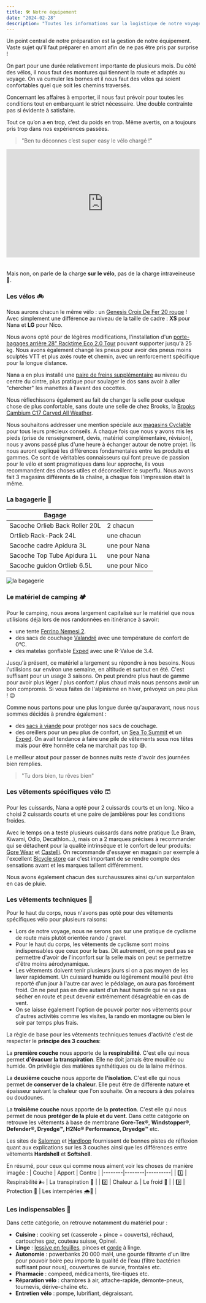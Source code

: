 ```yaml
---
title: 🛠️ Notre équipement
date: "2024-02-28"
description: "Toutes les informations sur la logistique de notre voyage : le choix des montures, le matériel de camping, les vêtements techniques et plus encore."
---
```


Un point central de notre préparation est la gestion de notre équipement. Vaste sujet qu'il faut préparer en amont afin de ne pas être pris par surprise !

On part pour une durée relativement importante de plusieurs mois. Du côté des vélos, il nous faut des montures qui tiennent la route et adaptés au voyage. On va cumuler les bornes et il nous faut des vélos qui soient confortables quel que soit les chemins traversés.

Concernant les affaires à emporter, il nous faut prévoir pour toutes les conditions tout en embarquant le strict nécessaire. Une double contrainte pas si évidente à satisfaire.

Tout ce qu’on a en trop, c’est du poids en trop. Même avertis, on a toujours pris trop dans nos expériences passées.

> "Ben tu déconnes c’est super easy le vélo chargé !"

<div style="width:100%;height:0;padding-bottom:56%;margin-bottom:2rem;position:relative;"><iframe src="https://giphy.com/embed/2XflxzFm1sop5YFtLP2" width="100%" height="100%" style="position:absolute" frameBorder="0" class="giphy-embed" allowFullScreen></iframe></div>

Mais non, on parle de la charge **sur le vélo**, pas de la charge intraveineuse 🤭.

### Les vélos 🚲

Nous aurons chacun le même vélo : un [Genesis Croix De Fer 20 rouge](https://www.genesisbikes.co.uk/genesis-croix-de-fer-20-vargn21040) ! Avec simplement une différence au niveau de la taille de cadre : **XS** pour Nana et **LG** pour Nico.

Nous avons opté pour de légères modifications, l'installation d'un [porte-bagages arrière 28" Racktime Eco 2.0 Tour](https://www.cyclable.com/16631-porte-bagages-velo-arriere-racktime-eco-20-tour.html#/diametre_de_roue-28_pouces) pouvant supporter jusqu'à 25 kg. Nous avons également changé les pneus pour avoir des pneus moins sculptés VTT et plus axés route et chemin, avec un renforcement spécifique pour la longue distance.

Nana a en plus installé une [paire de freins supplémentaire](https://www.xlc-parts.com/fr-fr/paire-levier-supplementaire-xlc-cross-o-318-mm-emballage-ls-bl-x01/) au niveau du centre du cintre, plus pratique pour soulager le dos sans avoir à aller "chercher" les manettes à l'avant des cocottes.

Nous réflechissons également au fait de changer la selle pour quelque chose de plus confortable, sans doute une selle de chez Brooks, la [Brooks Cambium C17 Carved All Weather](https://www.brooksengland.com/en_eu/c17-carved.html).

Nous souhaitons addresser une mention spéciale aux [magasins Cyclable](https://www.cyclable.com/) pour tous leurs précieux conseils. A chaque fois que nous y avons mis les pieds (prise de renseignement, devis, matériel complémentaire, révision), nous y avons passé plus d'une heure à échanger autour de notre projet. Ils nous auront expliqué les différences fondamentales entre les produits et gammes. Ce sont de véritables connaisseurs qui font preuve de passion pour le vélo et sont pragmatiques dans leur approche, ils vous recommandent des choses utiles et déconseillent le superflu. Nous avons fait 3 magasins différents de la chaîne, à chaque fois l'impression était la même.

### La bagagerie 🧳

| Bagage                         |               |
| ------------------------------ | ------------- |
| Sacoche Orlieb Back Roller 20L | 2 chacun      |
| Ortlieb Rack-Pack 24L          | une chacun    |
| Sacoche cadre Apidura 3L       | une pour Nana |
| Sacoche Top Tube Apidura 1L    | une pour Nana |
| Sacoche guidon Ortlieb 6.5L    | une pour Nico |

![la bagagerie](bagagerie.jpeg)

### Le matériel de camping 🏕️

Pour le camping, nous avons largement capitalisé sur le matériel que nous utilisions déjà lors de nos randonnées en itinérance à savoir:

- une tente [Ferrino Nemesi 2](https://www.snowleader.com/nemesi-2-FERR00005.html).
- des sacs de couchage [Valandré](https://fr.valandre.com/) avec une température de confort de 0°C.
- des matelas gonflable [Exped](https://www.snowleader.com/synmat-lite-5-m-EXPE00088.html) avec une R-Value de 3.4.

Jusqu'à présent, ce matériel a largement su répondre à nos besoins. Nous l'utilisions sur environ une semaine, en altitude et surtout en été. C'est suffisant pour un usage 3 saisons. On peut prendre plus haut de gamme pour avoir plus léger / plus confort / plus chaud mais nous pensons avoir un bon compromis. Si vous faites de l'alpinisme en hiver, prévoyez un peu plus ! 😉

Comme nous partons pour une plus longue durée qu'auparavant, nous nous sommes décidés à prendre également :

- des [sacs à viande](https://www.aventurenordique.com/cocoon-thermolite-performer-travel-sheet-mummy-liner.html) pour protéger nos sacs de couchage.
- des oreillers pour un peu plus de confort, un [Sea To Summit](https://seatosummit.fr/fr/ultralight/565-445-oreiller-aero-ultralight-regular.html) et un [Exped](https://www.exped.com/fr/produits/oreillers/ultra-pillow). On avait tendance à faire une pile de vêtements sous nos têtes mais pour être honnête cela ne marchait pas top 😅.

Le meilleur atout pour passer de bonnes nuits reste d'avoir des journées bien remplies.

> "Tu dors bien, tu rêves bien"

### Les vêtements spécifiques vélo 🩳

Pour les cuissards, Nana a opté pour 2 cuissards courts et un long. Nico a choisi 2 cuissards courts et une paire de jambières pour les conditions froides.

Avec le temps on a testé plusieurs cuissards dans notre pratique (Le Bram, Kiwami, Odlo, Decathlon...), mais on a 2 marques précises à recommander qui se détachent pour la qualité intrinséque et le confort de leur produits: [Gore Wear](https://www.gorewear.com/) et [Castelli](https://www.castelli-cycling.com/). On recommande d'essayer en magasin par exemple à l'excellent [Bicycle store](https://www.bicyclestore.fr/) car c'est important de se rendre compte des sensations avant et les marques taillent différemment.

Nous avons également chacun des surchaussures ainsi qu'un surpantalon en cas de pluie.

### Les vêtements techniques 👕

Pour le haut du corps, nous n'avons pas opté pour des vêtements spécifiques vélo pour plusieurs raisons:

- Lors de notre voyage, nous ne serons pas sur une pratique de cyclisme de route mais plutôt orientée rando / gravel.
- Pour le haut du corps, les vêtements de cyclisme sont moins indispensables que ceux pour le bas. Dit autrement, on ne peut pas se permettre d'avoir de l'inconfort sur la selle mais on peut se permettre d'être moins aérodynamique.
- Les vêtements doivent tenir plusieurs jours si on a pas moyen de les laver rapidement. Un cuissard humide ou légèrement mouillé peut être reporté d'un jour à l'autre car avec le pédalage, on aura pas forcément froid. On ne peut pas en dire autant d'un haut humide qui ne va pas sécher en route et peut devenir extrêmement désagréable en cas de vent.
- On se laisse également l'option de pouvoir porter nos vêtements pour d'autres activités comme les visites, la rando en montagne ou bien le soir par temps plus frais.

La règle de base pour les vêtements techniques tenues d'activité c'est de respecter le **principe des 3 couches**:

La **première couche** nous apporte de la **respirabilité**. C'est elle qui nous permet **d'évacuer la transpiration**. Elle ne doit jamais être mouillée ou humide. On privilégie des matières synthétiques ou de la laine mérinos.

La **deuxième couche** nous apporte de **l'isolation**. C'est elle qui nous permet de **conserver de la chaleur**. Elle peut être de différente nature et épaisseur suivant la chaleur que l'on souhaite. On a recours à des polaires ou doudounes.

La **troisième couche** nous apporte de la **protection**. C'est elle qui nous permet de nous **protéger de la pluie et du vent**. Dans cette catégorie on retrouve les vêtements à base de membrane **Gore-Tex®**, **Windstopper®**, **Defender®, **Dryedge™**, **H2No® Performance**, Dryedge™** etc.

Les sites de [Salomon](https://www.salomon.com/fr-fr/running/trail-running-advices/how-properly-dress-layers-the-three-layer-system) et [Hardloop](https://www.hardloop.fr/article/0313-hardshell-ou-softshell-telle-est-la-question) fournissent de bonnes pistes de réflexion quant aux explications sur les 3 couches ainsi que les différences entre vêtements **Hardshell** et **Softshell**.

En résumé, pour ceux qui comme nous aiment voir les choses de manière imagée :
| Couche | Apport | Contre |
|--------|--------|----------|
| 1️⃣ | Respirabilité 🌬️ | La transpiration 🥵 |
| 2️⃣ | Chaleur ♨️ | Le froid 🥶 |
| 3️⃣ | Protection 👮 | Les intempéries 🌧️💨 |

### Les indispensables 🧰

Dans cette catégorie, on retrouve notamment du matériel pour :

- **Cuisine** : cooking set (casserole + pince + couverts), réchaud, cartouches gaz, couteau suisse, Opinel.
- **Linge** : [lessive en feuilles](https://www.dr-beckmann.fr/nos-produits/detail/feuilles-magiques-lessive-en-feuilles-lessentielle/), pinces et [corde](https://seatosummit.com/products/lite-line-clothesline) à linge.
- **Autonomie** : powerbanks 20 000 maH, une gourde filtrante d'un litre pour pouvoir boire peu importe la qualité de l'eau (filtre bactérien suffisant pour nous), couvertures de survie, frontales etc.
- **Pharmacie** : compeed, médicaments, tire-tiques etc.
- **Réparation vélo** : chambres à air, attache-rapide, démonte-pneus, tournevis, dérive-chaîne etc.
- **Entretien vélo** : pompe, lubrifiant, dégraissant.
